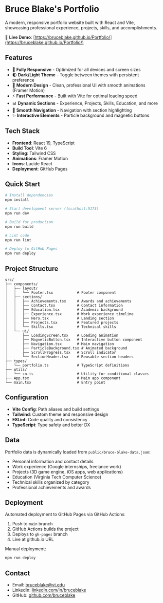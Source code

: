 # Bruce Blake's Portfolio

A modern, responsive portfolio website built with React and Vite, showcasing professional experience, projects, skills, and accomplishments.

🔗 **Live Demo**: [https://bruceblake.github.io/Portfolio/](https://bruceblake.github.io/Portfolio/)

## Features

- 📱 **Fully Responsive** - Optimized for all devices and screen sizes
- 🌓 **Dark/Light Theme** - Toggle between themes with persistent preference
- 🎨 **Modern Design** - Clean, professional UI with smooth animations (Framer Motion)
- ⚡ **Fast Performance** - Built with Vite for optimal loading speed
- 📊 **Dynamic Sections** - Experience, Projects, Skills, Education, and more
- 🔄 **Smooth Navigation** - Navigation with section highlighting
- ✨ **Interactive Elements** - Particle background and magnetic buttons

## Tech Stack

- **Frontend**: React 19, TypeScript
- **Build Tool**: Vite 6
- **Styling**: Tailwind CSS
- **Animations**: Framer Motion
- **Icons**: Lucide React
- **Deployment**: GitHub Pages

## Quick Start

```bash
# Install dependencies
npm install

# Start development server (localhost:5173)
npm run dev

# Build for production
npm run build

# Lint code
npm run lint

# Deploy to GitHub Pages
npm run deploy
```

## Project Structure

```
src/
├── components/
│   ├── layout/
│   │   └── Footer.tsx           # Footer component
│   ├── sections/
│   │   ├── Achievements.tsx     # Awards and achievements
│   │   ├── Contact.tsx          # Contact information
│   │   ├── Education.tsx        # Academic background
│   │   ├── Experience.tsx       # Work experience timeline
│   │   ├── Hero.tsx             # Landing section
│   │   ├── Projects.tsx         # Featured projects
│   │   └── Skills.tsx           # Technical skills
│   └── ui/
│       ├── LoadingScreen.tsx    # Loading animation
│       ├── MagneticButton.tsx   # Interactive button component
│       ├── Navigation.tsx       # Main navigation
│       ├── ParticleBackground.tsx # Animated background
│       ├── ScrollProgress.tsx   # Scroll indicator
│       └── SectionHeader.tsx    # Reusable section headers
├── types/
│   └── portfolio.ts             # TypeScript definitions
├── utils/
│   └── cn.ts                    # Utility for conditional classes
├── App.tsx                      # Main app component
└── main.tsx                     # Entry point
```

## Configuration

- **Vite Config**: Path aliases and build settings
- **Tailwind**: Custom theme and responsive design
- **ESLint**: Code quality and consistency
- **TypeScript**: Type safety and better DX

## Data

Portfolio data is dynamically loaded from `public/bruce-blake-data.json`:
- Personal information and contact details
- Work experience (Google internships, freelance work)
- Projects (3D game engine, iOS apps, web applications)
- Education (Virginia Tech Computer Science)
- Technical skills organized by category
- Professional achievements and awards

## Deployment

Automated deployment to GitHub Pages via GitHub Actions:
1. Push to `main` branch
2. GitHub Actions builds the project
3. Deploys to `gh-pages` branch
4. Live at github.io URL

Manual deployment:
```bash
npm run deploy
```

## Contact

- Email: bruceblake@vt.edu
- LinkedIn: [linkedin.com/in/bruceblake](https://linkedin.com/in/bruceblake)
- GitHub: [github.com/bruceblake](https://github.com/bruceblake)